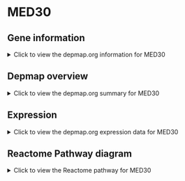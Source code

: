<h1>MED30</h1>

<h2>Gene information</h2>
<details>
  <summary>Click to view the depmap.org information for MED30</summary>
  <p><a href="https://depmap.org/portal/gene/MED30?tab=about" target="_BLANK">Open page in a new tab...</a></p>
  <iframe src="https://depmap.org/portal/gene/MED30?tab=about" style="border:none;width:100%;height:800px"></iframe>
</details>

<h2>Depmap overview</h2>
<details>
  <summary>Click to view the depmap.org summary for MED30</summary>
  <p><a href="https://depmap.org/portal/gene/MED30?tab=overview" target="_BLANK">Open page in a new tab...</a></p>
  <iframe src="https://depmap.org/portal/gene/MED30?tab=overview" style="border:none;width:100%;height:800px"></iframe>
</details>

<h2>Expression</h2>
<details>
  <summary>Click to view the depmap.org expression data for MED30</summary>
  <p><a href="https://depmap.org/portal/gene/MED30?tab=characterization" target="_BLANK">Open page in a new tab...</a></p>
  <iframe src="https://depmap.org/portal/gene/MED30?tab=characterization" style="border:none;width:100%;height:800px"></iframe>
</details>



<h2>Reactome Pathway diagram</h2>
<details>
  <summary>Click to view the Reactome pathway for MED30</summary>
  <p><a href="https://reactome.org/PathwayBrowser/#/R-HSA-381340" target="_BLANK">Open page in a new tab...</a></p>
  <p>Transcriptional regulation of white adipocyte differentiation</p>
<iframe src="https://reactome.org/PathwayBrowser/#/R-HSA-381340" style="border:none;width:100%;height:800px"></iframe>
</details>



